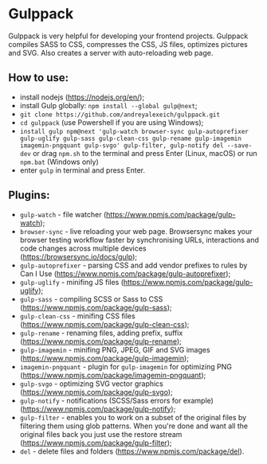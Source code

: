 # Gulppack

Gulppack is very helpful for developing your frontend projects. Gulppack compiles SASS to CSS, compresses the CSS, JS files,
optimizes pictures and SVG. Also creates a server with auto-reloading web page.

## How to use:
* install nodejs (https://nodejs.org/en/);
* install Gulp globally: ```npm install --global gulp@next```;
* ```git clone https://github.com/andreyalexeich/gulppack.git```
* ```cd gulppack``` (use Powershell if you are using Windows);
* ```install gulp npm@next 'gulp-watch browser-sync gulp-autoprefixer gulp-uglify gulp-sass gulp-clean-css gulp-rename gulp-imagemin imagemin-pngquant gulp-svgo' gulp-filter, gulp-notify del --save-dev``` or drag ```npm.sh``` to the terminal and press Enter (Linux, macOS) or run ```npm.bat``` (Windows only)
* enter ```gulp``` in terminal and press Enter.

## Plugins:
* ```gulp-watch``` - file watcher (https://www.npmjs.com/package/gulp-watch);
* ```browser-sync``` - live reloading your web page. Browsersync makes your browser testing workflow faster by synchronising URLs, interactions and code changes across multiple devices (https://browsersync.io/docs/gulp);
* ```gulp-autoprefixer``` - parsing CSS and add vendor prefixes to rules by Can I Use (https://www.npmjs.com/package/gulp-autoprefixer);
* ```gulp-uglify``` - minifing JS files (https://www.npmjs.com/package/gulp-uglify);
* ```gulp-sass``` - compiling SCSS or Sass to CSS (https://www.npmjs.com/package/gulp-sass);
* ```gulp-clean-css``` - minifing CSS files (https://www.npmjs.com/package/gulp-clean-css);
* ```gulp-rename``` - renaming files, adding prefix, suffix (https://www.npmjs.com/package/gulp-rename);
* ```gulp-imagemin``` - minifing PNG, JPEG, GIF and SVG images (https://www.npmjs.com/package/gulp-imagemin);
* ```imagemin-pngquant``` - plugin for ```gulp-imagemin``` for optimizing PNG (https://www.npmjs.com/package/imagemin-pngquant);
* ```gulp-svgo``` - optimizing SVG vector graphics (https://www.npmjs.com/package/gulp-svgo);
* ```gulp-notify``` - notifications (SCSS/Sass errors for example) (https://www.npmjs.com/package/gulp-notify);
* ```gulp-filter``` - enables you to work on a subset of the original files by filtering them using glob patterns. When you're done and want all the original files back you just use the restore stream (https://www.npmjs.com/package/gulp-filter);
* ```del``` - delete files and folders (https://www.npmjs.com/package/del).
